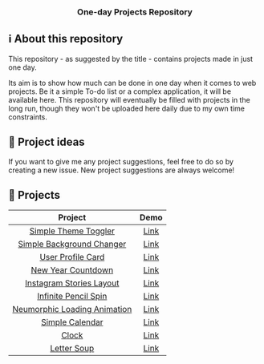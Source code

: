 <h3 align="center">
  One-day Projects Repository
</h3>

## :information_source: About this repository

This repository - as suggested by the title - contains projects made in just one day.

Its aim is to show how much can be done in one day when it comes to web projects. Be it a simple To-do list or a complex application, it will be available here. This repository will eventually be filled with projects in the long run, though they won't be uploaded here daily due to my own time constraints.

## :thought_balloon: Project ideas

If you want to give me any project suggestions, feel free to do so by creating a new issue. New project suggestions are always welcome!

## :pencil: Projects

|                                                       Project                                                       |                        Demo                        |
| :-----------------------------------------------------------------------------------------------------------------: | :------------------------------------------------: |
|            [Simple Theme Toggler](https://github.com/rodrigoftw/onedayprojects/tree/master/themetoggler)            | [Link](https://codepen.io/rodrigoftw/full/PoGqWqX) |
|       [Simple Background Changer](https://github.com/rodrigoftw/onedayprojects/tree/master/backgroundchanger)       | [Link](https://codepen.io/rodrigoftw/full/GRjJVLj) |
|            [User Profile Card](https://github.com/rodrigoftw/onedayprojects/tree/master/userprofilecard)            | [Link](https://codepen.io/rodrigoftw/full/mdrVPEE) |
|           [New Year Countdown](https://github.com/rodrigoftw/onedayprojects/tree/master/newyearcountdown)           | [Link](https://codepen.io/rodrigoftw/full/wvzGRgb) |
|     [Instagram Stories Layout](https://github.com/rodrigoftw/onedayprojects/tree/master/instagramstorieslayout)     | [Link](https://codepen.io/rodrigoftw/full/YzGWWPq) |
|         [Infinite Pencil Spin](https://github.com/rodrigoftw/onedayprojects/tree/master/infinitepencilspin)         | [Link](https://codepen.io/rodrigoftw/full/rNMMBwp) |
| [Neumorphic Loading Animation](https://github.com/rodrigoftw/onedayprojects/tree/master/neumorphicloadinganimation) | [Link](https://codepen.io/rodrigoftw/full/ExgNjdE) |
|             [Simple Calendar](https://github.com/rodrigoftw/onedayprojects/tree/master/simplecalendar)              | [Link](https://codepen.io/rodrigoftw/full/bGwBmMG) |
|                       [Clock](https://github.com/rodrigoftw/onedayprojects/tree/master/clock)                       | [Link](https://codepen.io/rodrigoftw/full/abmBQqX) |
|                 [Letter Soup](https://github.com/rodrigoftw/onedayprojects/tree/master/lettersoup)                  | [Link](https://codepen.io/rodrigoftw/full/MWjpzdO) |
